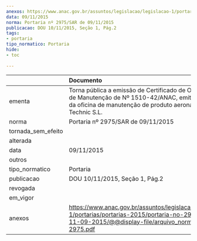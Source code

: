 ```yaml
---
anexos: https://www.anac.gov.br/assuntos/legislacao/legislacao-1/portarias/portarias-2015/portaria-no-2975-sar-de-11-09-2015/@@display-file/arquivo_norma/PA2015-2975.pdf
data: 09/11/2015
norma: Portaria nº 2975/SAR de 09/11/2015
publicacao: DOU 10/11/2015, Seção 1, Pág.2
tags:
- portaria
tipo_normatico: Portaria
hide: 
- toc 
 
---
```


|                    | Documento                                                                                                                                                                    |
|:-------------------|:-----------------------------------------------------------------------------------------------------------------------------------------------------------------------------|
| ementa             | Torna pública a emissão de Certificado de Organização de Manutenção de Nº 1510-42/ANAC, emitido em favor da oficina de manutenção de produto aeronáutico Binter Technic S.L. |
| norma              | Portaria nº 2975/SAR de 09/11/2015                                                                                                                                           |
| tornada_sem_efeito |                                                                                                                                                                              |
| alterada           |                                                                                                                                                                              |
| data               | 09/11/2015                                                                                                                                                                   |
| outros             |                                                                                                                                                                              |
| tipo_normatico     | Portaria                                                                                                                                                                     |
| publicacao         | DOU 10/11/2015, Seção 1, Pág.2                                                                                                                                               |
| revogada           |                                                                                                                                                                              |
| em_vigor           |                                                                                                                                                                              |
| anexos             | https://www.anac.gov.br/assuntos/legislacao/legislacao-1/portarias/portarias-2015/portaria-no-2975-sar-de-11-09-2015/@@display-file/arquivo_norma/PA2015-2975.pdf            |